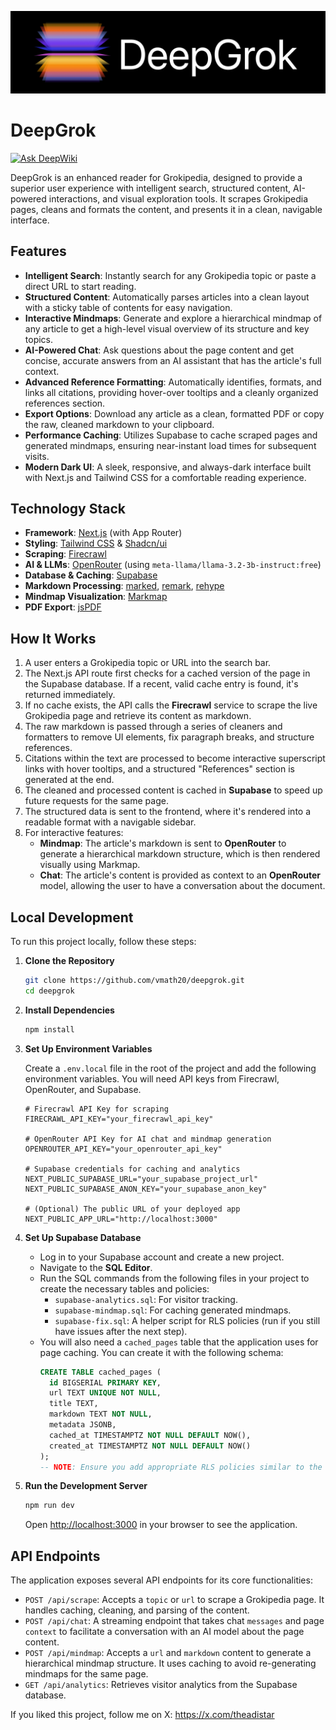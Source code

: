 ![Alt text](public/logo.png)

# DeepGrok
[![Ask DeepWiki](https://devin.ai/assets/askdeepwiki.png)](https://deepwiki.com/vmath20/deepgrok)

DeepGrok is an enhanced reader for Grokipedia, designed to provide a superior user experience with intelligent search, structured content, AI-powered interactions, and visual exploration tools. It scrapes Grokipedia pages, cleans and formats the content, and presents it in a clean, navigable interface.

## Features

- **Intelligent Search**: Instantly search for any Grokipedia topic or paste a direct URL to start reading.
- **Structured Content**: Automatically parses articles into a clean layout with a sticky table of contents for easy navigation.
- **Interactive Mindmaps**: Generate and explore a hierarchical mindmap of any article to get a high-level visual overview of its structure and key topics.
- **AI-Powered Chat**: Ask questions about the page content and get concise, accurate answers from an AI assistant that has the article's full context.
- **Advanced Reference Formatting**: Automatically identifies, formats, and links all citations, providing hover-over tooltips and a cleanly organized references section.
- **Export Options**: Download any article as a clean, formatted PDF or copy the raw, cleaned markdown to your clipboard.
- **Performance Caching**: Utilizes Supabase to cache scraped pages and generated mindmaps, ensuring near-instant load times for subsequent visits.
- **Modern Dark UI**: A sleek, responsive, and always-dark interface built with Next.js and Tailwind CSS for a comfortable reading experience.

## Technology Stack

- **Framework**: [Next.js](https://nextjs.org/) (with App Router)
- **Styling**: [Tailwind CSS](https://tailwindcss.com/) & [Shadcn/ui](https://ui.shadcn.com/)
- **Scraping**: [Firecrawl](https://firecrawl.dev/)
- **AI & LLMs**: [OpenRouter](https://openrouter.ai/) (using `meta-llama/llama-3.2-3b-instruct:free`)
- **Database & Caching**: [Supabase](https://supabase.io/)
- **Markdown Processing**: [marked](https://marked.js.org/), [remark](https://github.com/remarkjs/remark), [rehype](https://github.com/rehypejs/rehype)
- **Mindmap Visualization**: [Markmap](https://markmap.js.org/)
- **PDF Export**: [jsPDF](https://github.com/parallax/jsPDF)

## How It Works

1.  A user enters a Grokipedia topic or URL into the search bar.
2.  The Next.js API route first checks for a cached version of the page in the Supabase database. If a recent, valid cache entry is found, it's returned immediately.
3.  If no cache exists, the API calls the **Firecrawl** service to scrape the live Grokipedia page and retrieve its content as markdown.
4.  The raw markdown is passed through a series of cleaners and formatters to remove UI elements, fix paragraph breaks, and structure references.
5.  Citations within the text are processed to become interactive superscript links with hover tooltips, and a structured "References" section is generated at the end.
6.  The cleaned and processed content is cached in **Supabase** to speed up future requests for the same page.
7.  The structured data is sent to the frontend, where it's rendered into a readable format with a navigable sidebar.
8.  For interactive features:
    -   **Mindmap**: The article's markdown is sent to **OpenRouter** to generate a hierarchical markdown structure, which is then rendered visually using Markmap.
    -   **Chat**: The article's content is provided as context to an **OpenRouter** model, allowing the user to have a conversation about the document.

## Local Development

To run this project locally, follow these steps:

1.  **Clone the Repository**
    ```bash
    git clone https://github.com/vmath20/deepgrok.git
    cd deepgrok
    ```

2.  **Install Dependencies**
    ```bash
    npm install
    ```

3.  **Set Up Environment Variables**

    Create a `.env.local` file in the root of the project and add the following environment variables. You will need API keys from Firecrawl, OpenRouter, and Supabase.

    ```env
    # Firecrawl API Key for scraping
    FIRECRAWL_API_KEY="your_firecrawl_api_key"

    # OpenRouter API Key for AI chat and mindmap generation
    OPENROUTER_API_KEY="your_openrouter_api_key"

    # Supabase credentials for caching and analytics
    NEXT_PUBLIC_SUPABASE_URL="your_supabase_project_url"
    NEXT_PUBLIC_SUPABASE_ANON_KEY="your_supabase_anon_key"

    # (Optional) The public URL of your deployed app
    NEXT_PUBLIC_APP_URL="http://localhost:3000"
    ```

4.  **Set Up Supabase Database**

    -   Log in to your Supabase account and create a new project.
    -   Navigate to the **SQL Editor**.
    -   Run the SQL commands from the following files in your project to create the necessary tables and policies:
        - `supabase-analytics.sql`: For visitor tracking.
        - `supabase-mindmap.sql`: For caching generated mindmaps.
        - `supabase-fix.sql`: A helper script for RLS policies (run if you still have issues after the next step).
    - You will also need a `cached_pages` table that the application uses for page caching. You can create it with the following schema:
        ```sql
        CREATE TABLE cached_pages (
          id BIGSERIAL PRIMARY KEY,
          url TEXT UNIQUE NOT NULL,
          title TEXT,
          markdown TEXT NOT NULL,
          metadata JSONB,
          cached_at TIMESTAMPTZ NOT NULL DEFAULT NOW(),
          created_at TIMESTAMPTZ NOT NULL DEFAULT NOW()
        );
        -- NOTE: Ensure you add appropriate RLS policies similar to the other SQL files.
        ```


5.  **Run the Development Server**
    ```bash
    npm run dev
    ```
    Open [http://localhost:3000](http://localhost:3000) in your browser to see the application.

## API Endpoints

The application exposes several API endpoints for its core functionalities:

-   `POST /api/scrape`: Accepts a `topic` or `url` to scrape a Grokipedia page. It handles caching, cleaning, and parsing of the content.
-   `POST /api/chat`: A streaming endpoint that takes chat `messages` and page `context` to facilitate a conversation with an AI model about the page content.
-   `POST /api/mindmap`: Accepts a `url` and `markdown` content to generate a hierarchical mindmap structure. It uses caching to avoid re-generating mindmaps for the same page.
-   `GET /api/analytics`: Retrieves visitor analytics from the Supabase database.

If you liked this project, follow me on X: https://x.com/theadistar
